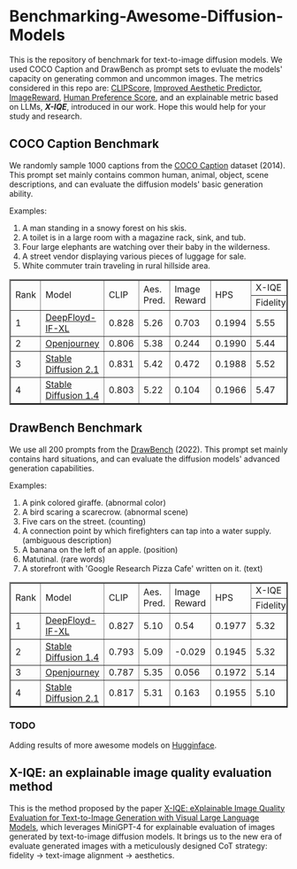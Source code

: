 # Benchmarking-Awesome-Diffusion-Models
This is the repository of benchmark for text-to-image diffusion models. We used COCO Caption and DrawBench as prompt sets to evluate the models' capacity on generating common and uncommon images. The metrics considered in this repo are: [CLIPScore](https://github.com/jmhessel/clipscore), [Improved Aesthetic Predictor](https://github.com/christophschuhmann/improved-aesthetic-predictor), [ImageReward](https://github.com/THUDM/ImageReward), [Human Preference Score](https://tgxs002.github.io/align_sd_web/), and an explainable metric based on LLMs, ***X-IQE***, introduced in our work. Hope this would help for your study and research.

## COCO Caption Benchmark

We randomly sample 1000 captions from the [COCO Caption](https://github.com/tylin/coco-caption) dataset (2014). This prompt set mainly contains common human, animal, object, scene descriptions, and can evaluate the diffusion models' basic generation ability.

Examples:
1. A man standing in a snowy forest on his skis.
2. A toilet is in a large room with a magazine rack, sink, and tub.
3. Four large elephants are watching over their baby in the wilderness.
4. A street vendor displaying various pieces of luggage for sale.
5. White commuter train traveling in rural hillside area.

<table border="2" >
	<tr >
<td rowspan="2">Rank</td>
<td rowspan="2">Model</td>
<td rowspan="2">CLIP</td>
<td rowspan="2">Aes. Pred.</td>
<td rowspan="2">Image Reward</td>
<td rowspan="2">HPS</td>
<td colspan="4">X-IQE</td>
</tr>
<tr >
<td>Fidelity</td>
<td>Alignment</td>
<td>Aesthetics</td>
<td>Overall</td>
</tr>
	<tr >
<td>1</td>
<td><a href="https://huggingface.co/DeepFloyd/IF-I-XL-v1.0">DeepFloyd-IF-XL</a></td>
<td>0.828</td>        
<td>5.26</td>
<td>0.703</td>
<td>0.1994</td>
<td>5.55</td>
<td>3.52</td>
<td>5.79</td>
<td>14.86</td>
</tr>
	<tr >
<td>2</td>
<td><a href="https://huggingface.co/prompthero/openjourney">Openjourney</a></td>
<td>0.806</td> 
<td>5.38</td>
<td>0.244</td>
<td>0.1990</td>
<td>5.44</td>
<td>3.37</td>
<td>5.96</td>
<td>14.77</td>
</tr>
	<tr >
<td>3</td>
<td><a href="https://huggingface.co/stabilityai/stable-diffusion-2-1">Stable Diffusion 2.1</a></td>
<td>0.831</td>
<td>5.42</td>
<td>0.472</td>
<td>0.1988</td>
<td>5.52</td>
<td>3.45</td>
<td>5.77</td>
<td>14.74</td>
</tr>
	<tr >
<td>4</td>
<td><a href="https://huggingface.co/CompVis/stable-diffusion-v-1-4-original">Stable Diffusion 1.4</a></td>
<td>0.803</td>
<td>5.22</td>
<td>0.104</td>
<td>0.1966</td>
<td>5.47</td>
<td>3.29</td>
<td>5.76</td>
<td>14.52</td>
</tr>
</table>


## DrawBench Benchmark

We use all 200 prompts from the [DrawBench](https://docs.google.com/spreadsheets/d/1y7nAbmR4FREi6npB1u-Bo3GFdwdOPYJc617rBOxIRHY/edit#gid=0) (2022). This prompt set mainly contains hard situations, and can evaluate the diffusion models' advanced generation capabilities.

Examples:
1. A pink colored giraffe. (abnormal color)
2. A bird scaring a scarecrow. (abnormal scene)
3. Five cars on the street. (counting)
4. A connection point by which firefighters can tap into a water supply. (ambiguous description)
5. A banana on the left of an apple. (position)
6. Matutinal. (rare words)
7. A storefront with 'Google Research Pizza Cafe' written on it. (text)

<table border="2" >
	<tr >
<td rowspan="2">Rank</td>
<td rowspan="2">Model</td>
<td rowspan="2">CLIP</td>
<td rowspan="2">Aes. Pred.</td>
<td rowspan="2">Image Reward</td>
<td rowspan="2">HPS</td>
<td colspan="4">X-IQE</td>
</tr>
<tr >
<td>Fidelity</td>
<td>Alignment</td>
<td>Aesthetics</td>
<td>Overall</td>
</tr>
	<tr >
<td>1</td>
<td><a href="https://huggingface.co/DeepFloyd/IF-I-XL-v1.0">DeepFloyd-IF-XL</a></td>
<td>0.827</td> 
<td>5.10</td>
<td>0.54</td>
<td>0.1977</td>
<td>5.32</td>
<td>2.96</td>
<td>5.64</td>
<td>13.92</td>
</tr>
	<tr >
<td>2</td>
<td><a href="https://huggingface.co/CompVis/stable-diffusion-v-1-4-original">Stable Diffusion 1.4</a></td>
<td>0.793</td>
<td>5.09</td>
<td>-0.029</td>
<td>0.1945</td>
<td>5.32</td>
<td>2.72</td>
<td>5.40</td>
<td>13.44</td>
</tr>
	<tr >
<td>3</td>
<td><a href="https://huggingface.co/prompthero/openjourney">Openjourney</a></td>
<td>0.787</td>
<td>5.35</td>
<td>0.056</td>
<td>0.1972</td>
<td>5.14</td>
<td>2.62</td>
<td>5.21</td>
<td>12.97</td>
</tr>
	<tr >
<td>4</td>
<td><a href="https://huggingface.co/stabilityai/stable-diffusion-2-1">Stable Diffusion 2.1</a></td>
<td>0.817</td>
<td>5.31</td>
<td>0.163</td>
<td>0.1955</td>
<td>5.10</td>
<td>2.50</td>
<td>5.04</td>
<td>12.64</td>
</tr>
</table>

### TODO

Adding results of more awesome models on [Hugginface](https://huggingface.co/models?library=diffusers&sort=downloads).


## X-IQE: an explainable image quality evaluation method

This is the method proposed by the paper [X-IQE: eXplainable Image Quality Evaluation for Text-to-Image Generation with Visual Large Language Models](https://arxiv.org/abs/2305.10843), which leverages MiniGPT-4 for explainable evaluation of images generated by text-to-image diffusion models. It brings us to the new era of evaluate generated images with a meticulously designed CoT strategy: fidelity -> text-image alignment -> aesthetics.

<object data="Fig/method.pdf" type="application/pdf" width="100%"> 
</object>
















